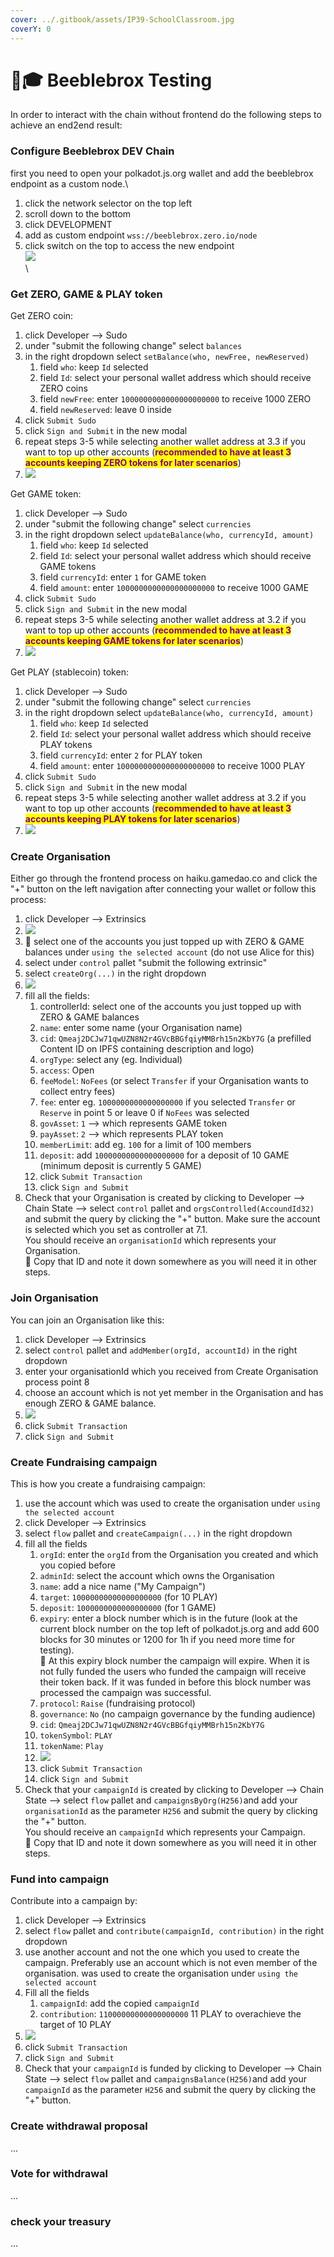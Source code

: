 ```yaml
---
cover: ../.gitbook/assets/IP39-SchoolClassroom.jpg
coverY: 0
---
```


# 🧑🎓 Beeblebrox Testing

In order to interact with the chain without frontend do the following steps to achieve an end2end result:

### Configure Beeblebrox DEV Chain

first you need to open your polkadot.js.org wallet and add the beeblebrox endpoint as a custom node.\


1. click the network selector on the top left
2. scroll down to the bottom
3. click DEVELOPMENT
4. add as custom endpoint `wss://beeblebrox.zero.io/node`
5. click switch on the top to access the new endpoint\
   ![](<../.gitbook/assets/image (7).png>)\
   \




### Get ZERO, GAME & PLAY token

Get ZERO coin:

1. click Developer --> Sudo
2. under "submit the following change" select `balances`
3. in the right dropdown select `setBalance(who, newFree, newReserved)`
   1. field `who`: keep `Id` selected
   2. field `Id`: select your personal wallet address which should receive ZERO coins
   3. field `newFree`:  enter `1000000000000000000000` to receive 1000 ZERO
   4. field `newReserved`: leave 0 inside
4. click `Submit Sudo`
5. click `Sign and Submit` in the new modal
6. repeat steps 3-5 while selecting another wallet address at 3.3 if you want to top up other accounts (<mark style="color:purple;">**recommended to have at least 3 accounts keeping ZERO tokens for later scenarios**</mark>)
7. ![](<../.gitbook/assets/image (4).png>)

Get GAME token:

1. click Developer --> Sudo
2. under "submit the following change" select `currencies`
3. in the right dropdown select `updateBalance(who, currencyId, amount)`
   1. field `who`: keep `Id` selected
   2. field `Id`: select your personal wallet address which should receive GAME tokens
   3. field `currencyId`: enter `1` for GAME token
   4. field `amount`:  enter `1000000000000000000000` to receive 1000 GAME
4. click `Submit Sudo`
5. click `Sign and Submit` in the new modal
6. repeat steps 3-5 while selecting another wallet address at 3.2 if you want to top up other accounts (<mark style="color:purple;">**recommended to have at least 3 accounts keeping GAME tokens for later scenarios**</mark>)
7. ![](<../.gitbook/assets/image (3).png>)



Get PLAY (stablecoin) token:

1. click Developer --> Sudo
2. under "submit the following change" select `currencies`
3. in the right dropdown select `updateBalance(who, currencyId, amount)`
   1. field `who`: keep `Id` selected
   2. field `Id`: select your personal wallet address which should receive PLAY tokens
   3. field `currencyId`: enter `2` for PLAY token
   4. field `amount`:  enter `1000000000000000000000` to receive 1000 PLAY
4. click `Submit Sudo`
5. click `Sign and Submit` in the new modal
6. repeat steps 3-5 while selecting another wallet address at 3.2 if you want to top up other accounts (<mark style="color:purple;">**recommended to have at least 3 accounts keeping PLAY tokens for later scenarios**</mark>)
7. ![](../.gitbook/assets/image.png)

&#x20;

### Create Organisation

Either go through the frontend process on haiku.gamedao.co and click the "+" button on the left navigation after connecting your wallet or follow this process:

1. click Developer --> Extrinsics
2. ![](<../.gitbook/assets/image (1).png>)&#x20;
3. 🚧 select one of the accounts you just topped up with ZERO & GAME balances under `using the selected account` (do not use Alice for this)
4. select under `control` pallet "submit the following extrinsic"
5. select `createOrg(...)` in the right dropdown
6. ![](<../.gitbook/assets/image (9) (1).png>)
7. fill all the fields:
   1. controllerId: select one of the accounts you just topped up with ZERO & GAME balances&#x20;
   2. `name`: enter some name (your Organisation name)
   3. `cid`: `Qmeaj2DCJw71qwUZN8N2r4GVcBBGfqiyMMBrh15n2KbY7G` (a prefilled Content ID on IPFS containing description and logo)
   4. `orgType`: select any (eg. Individual)
   5. `access`: Open&#x20;
   6. `feeModel`: `NoFees` (or select `Transfer` if your Organisation wants to collect entry fees)
   7. `fee`: enter eg. `1000000000000000000` if you selected `Transfer` or `Reserve` in point 5 or leave 0 if `NoFees` was selected
   8. `govAsset`: `1` --> which represents GAME token
   9. `payAsset`: `2` --> which represents PLAY token
   10. `memberLimit`: add eg. `100` for a limit of 100 members
   11. `deposit`: add `10000000000000000000` for a deposit of 10 GAME (minimum deposit is currently 5 GAME)
   12. click `Submit Transaction`
   13. click `Sign and Submit`
8. Check that your Organisation is created by clicking to Developer --> Chain State --> select `control` pallet and `orgsControlled(AccoundId32)` and submit the query by clicking the "+" button. Make sure the account is selected which you set as controller at 7.1. \
   You should receive an `organisationId` which represents your Organisation. \
   🚧 Copy that ID and note it down somewhere as you will need it in other steps.&#x20;

### Join Organisation

You can join an Organisation like this:&#x20;

1. click Developer --> Extrinsics
2. select `control` pallet and `addMember(orgId, accountId)` in the right dropdown
3. enter your organisationId which you received from Create Organisation process point 8
4. choose an account which is not yet member in the Organisation and has enough ZERO & GAME balance.&#x20;
5. ![](<../.gitbook/assets/image (5).png>)
6. click `Submit Transaction`
7. click `Sign and Submit`





### Create Fundraising campaign

This is how you create a fundraising campaign:&#x20;

1. use the account which was used to create the organisation under `using the selected account`
2. click Developer --> Extrinsics
3. select `flow` pallet and `createCampaign(...)` in the right dropdown
4. fill all the fields
   1. `orgId`: enter the `orgId` from the Organisation you created and which you copied before&#x20;
   2. `adminId`: select the account which owns the Organisation&#x20;
   3. `name`: add a nice name ("My Campaign")
   4. `target`: `10000000000000000000` (for 10 PLAY)
   5. `deposit`: `1000000000000000000` (for 1 GAME)
   6. `expiry`: enter a block number which is in the future (look at the current block number on the top left of polkadot.js.org and add 600 blocks for 30 minutes or 1200 for 1h if you need more time for testing). \
      🚧  At this expiry block number the campaign will expire. When it is not fully funded the users who funded the campaign will receive their token back. If it was funded in before this block number was processed the campaign was successful.  &#x20;
   7. `protocol`: `Raise` (fundraising protocol)
   8. `governance`: `No` (no campaign governance by the funding audience)
   9. `cid`: `Qmeaj2DCJw71qwUZN8N2r4GVcBBGfqiyMMBrh15n2KbY7G`
   10. `tokenSymbol`: `PLAY`
   11. `tokenName`: `Play`
   12. ![](<../.gitbook/assets/image (9).png>)
   13. click `Submit Transaction`
   14. click `Sign and Submit`
5. Check that your `campaignId` is created by clicking to Developer --> Chain State --> select `flow` pallet and `campaignsByOrg(H256)`and add your `organisationId` as the parameter `H256` and submit the query by clicking the "+" button.  \
   You should receive an `campaignId` which represents your Campaign. \
   🚧 Copy that ID and note it down somewhere as you will need it in other steps.&#x20;

### Fund into campaign

Contribute into a campaign by:



1. click Developer --> Extrinsics
2. select `flow` pallet and `contribute(campaignId, contribution)` in the right dropdown
3. use another account and not the one which you used to create the campaign. Preferably use an account which is not even member of the organisation. was used to create the organisation under `using the selected account`
4. Fill all the fields
   1. `campaignId`: add the copied `campaignId`
   2. `contribution`: `11000000000000000000` 11 PLAY to overachieve the target of 10 PLAY&#x20;
5. ![](<../.gitbook/assets/image (6).png>)
6. click `Submit Transaction`
7. click `Sign and Submit`
8. Check that your `campaignId` is funded by clicking to Developer --> Chain State --> select `flow` pallet and `campaignsBalance(H256)`and add your `campaignId` as the parameter `H256` and submit the query by clicking the "+" button.  \
   &#x20;

### Create withdrawal proposal

...

### Vote for withdrawal

...

### check your treasury

...
